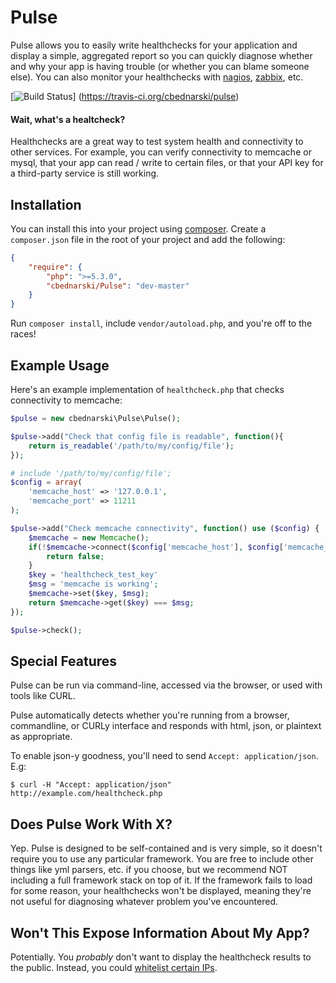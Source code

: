 # Pulse

Pulse allows you to easily write healthchecks for your application and display a simple, aggregated report so you can quickly diagnose whether and why your app is having trouble (or whether you can blame someone else). You can also monitor your healthchecks with [nagios](http://www.nagios.org/), [zabbix](http://www.zabbix.com/), etc.

[![Build Status](https://travis-ci.org/cbednarski/pulse.png)]
(https://travis-ci.org/cbednarski/pulse)

#### Wait, what's a healtcheck?

Healthchecks are a great way to test system health and connectivity to other services. For example, you can verify connectivity to memcache or mysql, that your app can read / write to certain files, or that your API key for a third-party service is still working.

## Installation

You can install this into your project using [composer](http://getcomposer.org/doc/00-intro.md#installation-nix). Create a `composer.json` file in the root of your project and add the following:

```json
{
    "require": {
        "php": ">=5.3.0",
        "cbednarski/Pulse": "dev-master"
    }
}
```

Run `composer install`, include `vendor/autoload.php`, and you're off to the races!

## Example Usage

Here's an example implementation of `healthcheck.php` that checks connectivity to memcache:

```php
$pulse = new cbednarski\Pulse\Pulse();

$pulse->add("Check that config file is readable", function(){
	return is_readable('/path/to/my/config/file');
});

# include '/path/to/my/config/file';
$config = array(
	'memcache_host' => '127.0.0.1',
	'memcache_port' => 11211
);

$pulse->add("Check memcache connectivity", function() use ($config) {
	$memcache = new Memcache();
	if(!$memcache->connect($config['memcache_host'], $config['memcache_port'])){
		return false;
	}
	$key = 'healthcheck_test_key'
	$msg = 'memcache is working';
	$memcache->set($key, $msg);
	return $memcache->get($key) === $msg;
});

$pulse->check();
```

## Special Features

Pulse can be run via command-line, accessed via the browser, or used with tools like CURL.

Pulse automatically detects whether you're running from a browser, commandline, or CURLy interface and responds with html, json, or plaintext as appropriate.

To enable json-y goodness, you'll need to send `Accept: application/json`. E.g:

	$ curl -H "Accept: application/json" http://example.com/healthcheck.php

## Does Pulse Work With X?

Yep. Pulse is designed to be self-contained and is very simple, so it doesn't require you to use any particular framework. You are free to include other things like yml parsers, etc. if you choose, but we recommend NOT including a full framework stack on top of it. If the framework fails to load for some reason, your healthchecks won't be displayed, meaning they're not useful for diagnosing whatever problem you've encountered.

## Won't This Expose Information About My App?

Potentially. You *probably* don't want to display the healthcheck results to the public. Instead, you could [whitelist certain IPs](http://httpd.apache.org/docs/2.2/howto/access.html).